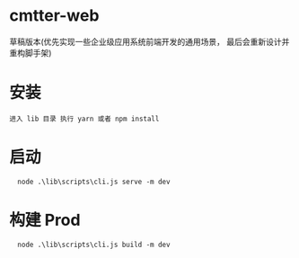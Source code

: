 # cmtter-web

草稿版本(优先实现一些企业级应用系统前端开发的通用场景， 最后会重新设计并重构脚手架)

# 安装

```
进入 lib 目录 执行 yarn 或者 npm install
```

# 启动

```
  node .\lib\scripts\cli.js serve -m dev

```

# 构建 Prod

```
  node .\lib\scripts\cli.js build -m dev

```
